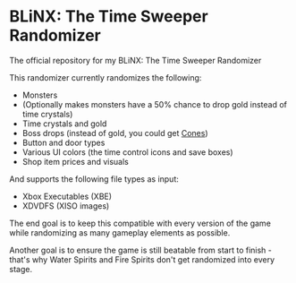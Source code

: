 # BLiNX: The Time Sweeper Randomizer
The official repository for my BLiNX: The Time Sweeper Randomizer

This randomizer currently randomizes the following:
- Monsters
- (Optionally makes monsters have a 50% chance to drop gold instead of time crystals)
- Time crystals and gold
- Boss drops (instead of gold, you could get [Cones](https://github.com/user-attachments/assets/ebd2cdcc-1d69-4537-9d64-909325b358f0))
- Button and door types
- Various UI colors (the time control icons and save boxes)
- Shop item prices and visuals

And supports the following file types as input:
- Xbox Executables (XBE)
- XDVDFS (XISO images)

The end goal is to keep this compatible with every version of the game while randomizing as many gameplay elements as possible.

Another goal is to ensure the game is still beatable from start to finish - that's why Water Spirits and Fire Spirits don't get randomized into every stage.
